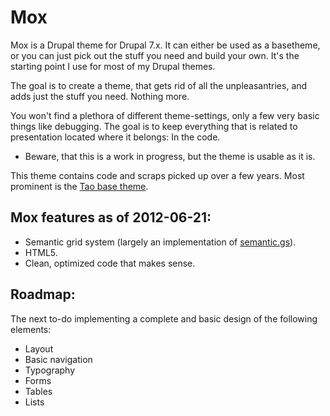 # Mox

Mox is a Drupal theme for Drupal 7.x. It can either be used as a basetheme, or you can just pick out the stuff you need and build your own. It's the starting point I use for most of my Drupal themes.

The goal is to create a theme, that gets rid of all the unpleasantries, and adds just the stuff you need. Nothing more.

You won't find a plethora of different theme-settings, only a few very basic things like debugging. The goal is to keep everything that is related to presentation located where it belongs: In the code.

- Beware, that this is a work in progress, but the theme is usable as it is.

This theme contains code and scraps picked up over a few years. Most prominent is the [Tao base theme](http://drupal.org/projects/tao).

## Mox features as of 2012-06-21:

* Semantic grid system (largely an implementation of [semantic.gs](http://semantic.gs)).
* HTML5.
* Clean, optimized code that makes sense.

## Roadmap:

The next to-do implementing a complete and basic design of the following elements:

* Layout
* Basic navigation
* Typography
* Forms
* Tables
* Lists
